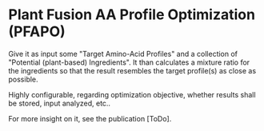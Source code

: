 # Plant Fusion AA Profile Optimization (PFAPO)

Give it as input some "Target Amino-Acid Profiles" and a collection of "Potential (plant-based) Ingredients".
It than calculates a mixture ratio for the ingredients so that the result resembles the target profile(s) as close as possible.

Highly configurable, regarding optimization objective, whether results shall be stored, input analyzed, etc..

For more insight on it, see the publication [ToDo].
